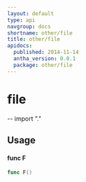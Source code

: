 ```yaml
---
layout: default
type: api
navgroup: docs
shortname: other/file
title: other/file
apidocs:
  published: 2014-11-14
  antha_version: 0.0.1
  package: other/file
---
```

# file
--
    import "."


## Usage

#### func  F

```go
func F()
```

